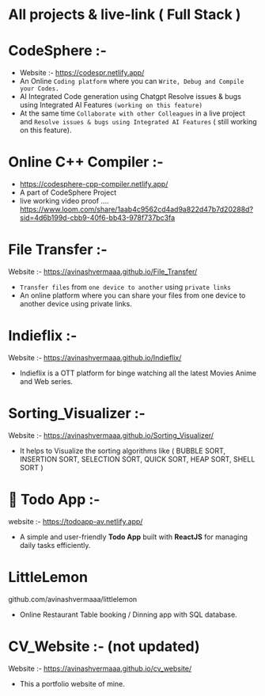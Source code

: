 # All projects & live-link ( Full Stack )

# CodeSphere :-
* Website :- https://codespr.netlify.app/
* An Online `Coding platform` where you can `Write, Debug and Compile your Codes.`
* AI Integrated Code generation using Chatgpt  Resolve issues & bugs using Integrated AI Features `(working on this feature)`   
* At the same time `Collaborate with other Colleagues` in a live project and `Resolve issues & bugs using Integrated AI Features` ( still working on this feature).


# Online C++ Compiler :-
* https://codesphere-cpp-compiler.netlify.app/
* A part of CodeSphere Project
* live working video proof ....   https://www.loom.com/share/1aab4c9562cd4ad9a822d47b7d20288d?sid=4d6b199d-cbb9-40f6-bb43-978f737bc3fa


# File Transfer :-
Website :- https://avinashvermaaa.github.io/File_Transfer/
* `Transfer files` from `one device to another` using `private links`
* An online platform where you can share your files from one device to another device using private links.


# Indieflix :-
Website :- https://avinashvermaaa.github.io/Indieflix/
* Indieflix is a OTT platform for binge watching all the latest Movies Anime and Web series.


# Sorting_Visualizer :-
Website :- https://avinashvermaaa.github.io/Sorting_Visualizer/
* It helps to Visualize the sorting algorithms like ( BUBBLE SORT, INSERTION SORT, SELECTION SORT, QUICK SORT, HEAP SORT, SHELL SORT )


# 📌 Todo App :-
  website :- https://todoapp-av.netlify.app/  
* A simple and user-friendly **Todo App** built with **ReactJS** for managing daily tasks efficiently.  

# LittleLemon
github.com/avinashvermaaa/littlelemon
* Online Restaurant Table booking / Dinning app with SQL database.

# CV_Website :- (not updated)
Website :- https://avinashvermaaa.github.io/cv_website/
* This a portfolio website of mine. 
